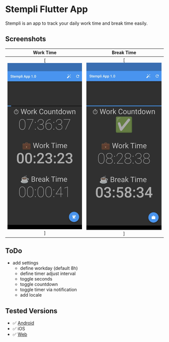 # Stempli Flutter App

Stempli is an app to track your daily work time and break time easily.

## Screenshots

Work Time | Break Time
:-:|:-:
[![Screenshot](screenshots/Screenshot1.jpg)]  |  [![Screenshot](screenshots/Screenshot2.jpg)]

## ToDo

- add settings
    - define workday (default 8h)
    - define timer adjust interval
    - toggle seconds
    - toggle countdown
    - toggle timer via notification
    - add locale

## Tested Versions

- ✅ [Android](https://github.com/mirkoole/Stempli-Flutter-App/releases/download/v1.1.0/app-release.apk)
- ✅ iOS
- ✅ [Web](https://mirkoole.github.io/Stempli-Flutter-App/)
